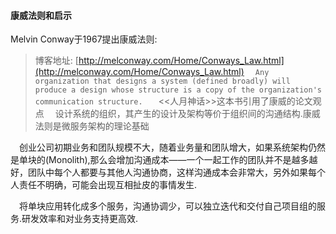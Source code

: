 #### 康威法则和启示
Melvin Conway于1967提出康威法则:
> 博客地址: [http://melconway.com/Home/Conways_Law.html](http://melconway.com/Home/Conways_Law.html)
>&emsp;`Any organization that designs a system (defined broadly) will produce a design whose structure is a copy of the organization's communication structure.
`
>&emsp;<<人月神话>>这本书引用了康威的论文观点
>&emsp;设计系统的组织，其产生的设计及架构等价于组织间的沟通结构.康威法则是微服务架构的理论基础

&emsp;创业公司初期业务和团队规模不大，随着业务量和团队增大，如果系统架构仍然是单块的(Monolith),那么会增加沟通成本——一个一起工作的团队并不是越多越好，团队中每个人都要与其他人沟通协商，这样沟通成本会非常大，另外如果每个人责任不明确，可能会出现互相扯皮的事情发生.

&emsp;将单块应用转化成多个服务，沟通协调少，可以独立迭代和交付自己项目组的服务.研发效率和对业务支持更高效.
